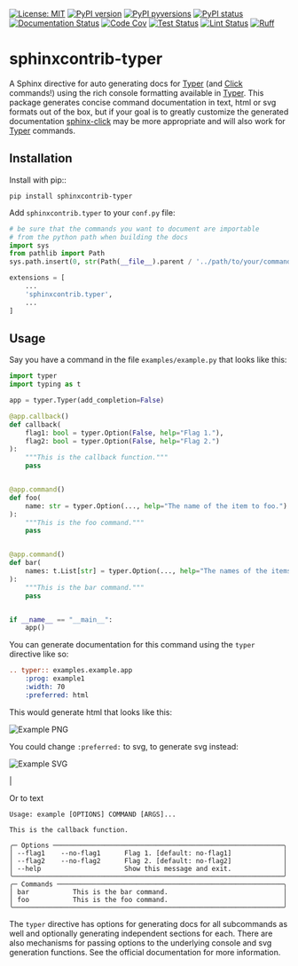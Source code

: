 
[![License: MIT](https://img.shields.io/badge/License-MIT-blue.svg)](https://opensource.org/licenses/MIT)
[![PyPI version](https://badge.fury.io/py/sphinxcontrib-typer.svg)](https://pypi.python.org/pypi/sphinxcontrib-typer/)
[![PyPI pyversions](https://img.shields.io/pypi/pyversions/sphinxcontrib-typer.svg)](https://pypi.python.org/pypi/sphinxcontrib-typer/)
[![PyPI status](https://img.shields.io/pypi/status/sphinxcontrib-typer.svg)](https://pypi.python.org/pypi/sphinxcontrib-typer)
[![Documentation Status](https://readthedocs.org/projects/sphinxcontrib-typer/badge/?version=latest)](http://sphinxcontrib-typer.readthedocs.io/?badge=latest/)
[![Code Cov](https://codecov.io/gh/sphinx-contrib/typer/branch/main/graph/badge.svg?token=0IZOKN2DYL)](https://app.codecov.io/gh/sphinx-contrib/typer)
[![Test Status](https://github.com/sphinx-contrib/typer/workflows/test/badge.svg)](https://github.com/sphinx-contrib/typer/actions/workflows/test.yml)
[![Lint Status](https://github.com/sphinx-contrib/typer/workflows/lint/badge.svg)](https://github.com/sphinx-contrib/typer/actions/workflows/lint.yml)
[![Ruff](https://img.shields.io/endpoint?url=https://raw.githubusercontent.com/astral-sh/ruff/main/assets/badge/v2.json)](https://github.com/astral-sh/ruff)

# sphinxcontrib-typer

A Sphinx directive for auto generating docs for [Typer](https://typer.tiangolo.com/) 
(and [Click](https://click.palletsprojects.com/) commands!) using the rich console
formatting available in [Typer](https://typer.tiangolo.com/). This package generates
concise command documentation in text, html or svg formats out of the box, but if your
goal is to greatly customize the generated documentation
[sphinx-click](https://sphinx-click.readthedocs.io/en/latest/) may be more appropriate
and will also work for [Typer](https://typer.tiangolo.com/) commands.

## Installation

Install with pip::

    pip install sphinxcontrib-typer

Add ``sphinxcontrib.typer`` to your ``conf.py`` file:

```python
# be sure that the commands you want to document are importable
# from the python path when building the docs
import sys
from pathlib import Path
sys.path.insert(0, str(Path(__file__).parent / '../path/to/your/commands'))

extensions = [
    ...
    'sphinxcontrib.typer',
    ...
]
```

## Usage

Say you have a command in the file ``examples/example.py`` that looks like
this:

```python
import typer
import typing as t

app = typer.Typer(add_completion=False)

@app.callback()
def callback(
    flag1: bool = typer.Option(False, help="Flag 1."),
    flag2: bool = typer.Option(False, help="Flag 2.")
):
    """This is the callback function."""
    pass


@app.command()
def foo(
    name: str = typer.Option(..., help="The name of the item to foo.")
):
    """This is the foo command."""
    pass


@app.command()
def bar(
    names: t.List[str] = typer.Option(..., help="The names of the items to bar."),
):
    """This is the bar command."""
    pass


if __name__ == "__main__":
    app()
```

You can generate documentation for this command using the ``typer`` directive
like so:

```rst
.. typer:: examples.example.app
    :prog: example1
    :width: 70
    :preferred: html
```

This would generate html that looks like this:

![Example PNG](https://raw.githubusercontent.com/sphinx-contrib/typer/main/example.html.png)

You could change ``:preferred:`` to svg, to generate svg instead:

![Example SVG](https://raw.githubusercontent.com/sphinx-contrib/typer/main/example.svg)

|

Or to text
                                                                                            
    Usage: example [OPTIONS] COMMAND [ARGS]...                                                  
                                                                                                
    This is the callback function.                                                              
                                                                                                
    ╭─ Options ──────────────────────────────────────────────────────────╮
    │ --flag1    --no-flag1      Flag 1. [default: no-flag1]             │
    │ --flag2    --no-flag2      Flag 2. [default: no-flag2]             │
    │ --help                     Show this message and exit.             │
    ╰────────────────────────────────────────────────────────────────────╯
    ╭─ Commands ─────────────────────────────────────────────────────────╮
    │ bar           This is the bar command.                             │
    │ foo           This is the foo command.                             │
    ╰────────────────────────────────────────────────────────────────────╯


The ``typer`` directive has options for generating docs for all subcommands as well
and optionally generating independent sections for each. There are also mechanisms
for passing options to the underlying console and svg generation functions. See the
official documentation for more information.
